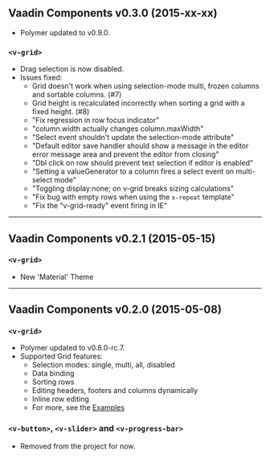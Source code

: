 ## Vaadin Components v0.3.0 (2015-xx-xx)
- Polymer updated to v0.9.0.

### `<v-grid>`
- Drag selection is now disabled.
- Issues fixed:
  - Grid doesn't work when using selection-mode multi, frozen columns and sortable columns. (#7)
  - Grid height is recalculated incorrectly when sorting a grid with a fixed height. (#8)
  - "Fix regression in row focus indicator"
  - "column.width actually changes column.maxWidth"
  - "Select event shouldn't update the selection-mode attribute"
  - "Default editor save handler should show a message in the editor error message area and prevent the editor from closing"
  - "Dbl click on row should prevent text selection if editor is enabled"
  - "Setting a valueGenerator to a column fires a select event on multi-select mode"
  - "Toggling display:none; on v-grid breaks sizing calculations"
  - "Fix bug with empty rows when using the `x-repeat` template"
  - "Fix the "v-grid-ready" event firing in IE"

***

## Vaadin Components v0.2.1 (2015-05-15)

### `<v-grid>`
- New 'Material' Theme

***

## Vaadin Components v0.2.0 (2015-05-08)

### `<v-grid>`
- Polymer updated to v0.8.0-rc.7.
- Supported Grid features:
  - Selection modes: single, multi, all, disabled
  - Data binding
  - Sorting rows
  - Editing headers, footers and columns dynamically
  - Inline row editing
  - For more, see the [Examples](http://tomivirkki.github.io/components-examples/)


### `<v-button>`, `<v-slider>` and `<v-progress-bar>`
- Removed from the project for now.